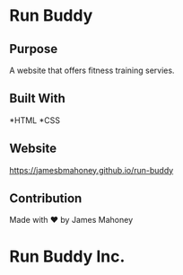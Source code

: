 # Run Buddy

## Purpose
A website that offers fitness training servies.

## Built With
*HTML
*CSS

## Website
https://jamesbmahoney.github.io/run-buddy

## Contribution
Made with ❤ by James Mahoney

# Run Buddy Inc.